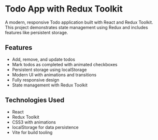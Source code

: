 # Todo App with Redux Toolkit

A modern, responsive Todo application built with React and Redux Toolkit. This project demonstrates state management using Redux and includes features like persistent storage.

## Features

- Add, remove, and update todos
- Mark todos as completed with animated checkboxes
- Persistent storage using localStorage
- Modern UI with animations and transitions
- Fully responsive design
- State management with Redux Toolkit

## Technologies Used

- React
- Redux Toolkit
- CSS3 with animations
- localStorage for data persistence
- Vite for build tooling
